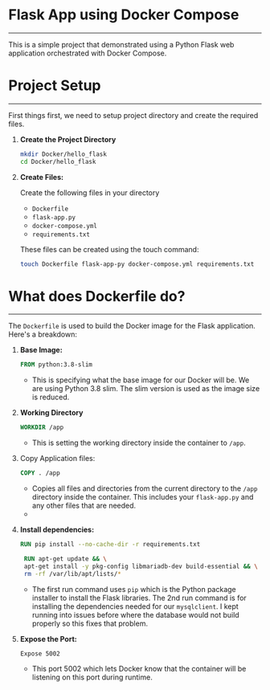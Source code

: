 # Flask App using Docker Compose
---
This is a simple project that demonstrated using a Python Flask web application orchestrated with Docker Compose.

# Project Setup
---

First things first, we need to setup project directory and create the required files.

1. **Create the Project Directory**
     ``` bash
     mkdir Docker/hello_flask
     cd Docker/hello_flask

2. **Create Files:**

   Create the following files in your directory
   - `Dockerfile`
   - `flask-app.py`
   - `docker-compose.yml`
   - `requirements.txt`
  
   These files can be created using the touch command:
   ``` bash
   touch Dockerfile flask-app-py docker-compose.yml requirements.txt
   ```

# What does Dockerfile do?
---
The `Dockerfile` is used to build the Docker image for the Flask application. Here's a breakdown:

1. **Base Image:**
   ``` dockerfile
   FROM python:3.8-slim
   ```
   - This is specifying what the base image for our Docker will be. We are using Python 3.8 slim. The slim version is used as the image size is reduced.
  
2. **Working Directory**
   ``` dockerfile
   WORKDIR /app
   ```
   - This is setting the working directory inside the container to `/app`.
  
3. Copy Application files:
   ``` dockerfile
   COPY . /app
   ```
   - Copies all files and directories from the current directory to the `/app` directory inside the container. This includes your `flask-app.py` and any other files that are needed.
   - 
  
4. **Install dependencies:**
   ``` dockerfile
   RUN pip install --no-cache-dir -r requirements.txt
   ```
   ``` dockerfile
    RUN apt-get update && \
    apt-get install -y pkg-config libmariadb-dev build-essential && \
    rm -rf /var/lib/apt/lists/*
   ```
   - The first run command uses `pip` which is the Python package installer to install the Flask libraries. The 2nd run command is for installing the dependencies needed for our `mysqlclient`. I kept running into issues before where the database would not build properly so this fixes that problem.
  
5. **Expose the Port:**
   ``` dockerfile
   Expose 5002
   ```
   - This port 5002 which lets Docker know that the container will be listening on this port during runtime.
